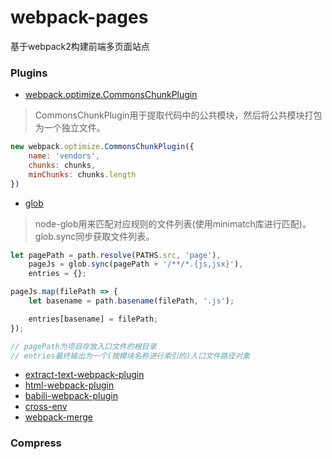 # webpack-pages
基于webpack2构建前端多页面站点

### Plugins
+ [webpack.optimize.CommonsChunkPlugin](https://webpack.js.org/plugins/commons-chunk-plugin/#components/sidebar/sidebar.jsx)

> CommonsChunkPlugin用于提取代码中的公共模块，然后将公共模块打包为一个独立文件。

```javascript
new webpack.optimize.CommonsChunkPlugin({
    name: 'vendors',
    chunks: chunks,
    minChunks: chunks.length
})
```
+ [glob](https://github.com/isaacs/node-glob)

> node-glob用来匹配对应规则的文件列表(使用minimatch库进行匹配)。  
> glob.sync同步获取文件列表。

```javascript
let pagePath = path.resolve(PATHS.src, 'page'),
    pageJs = glob.sync(pagePath + '/**/*.{js,jsx}'),
    entries = {};

pageJs.map(filePath => {
    let basename = path.basename(filePath, '.js');

    entries[basename] = filePath;
});

// pagePath为项目存放入口文件的根目录
// entries最终输出为一个(按模块名称进行索引的)入口文件路径对象
```
+ [extract-text-webpack-plugin](https://github.com/webpack-contrib/extract-text-webpack-plugin)
+ [html-webpack-plugin](https://github.com/jantimon/html-webpack-plugin)
+ [babili-webpack-plugin](https://github.com/webpack-contrib/babili-webpack-plugin)
+ [cross-env](https://github.com/kentcdodds/cross-env)
+ [webpack-merge](https://github.com/survivejs/webpack-merge)

### Compress

